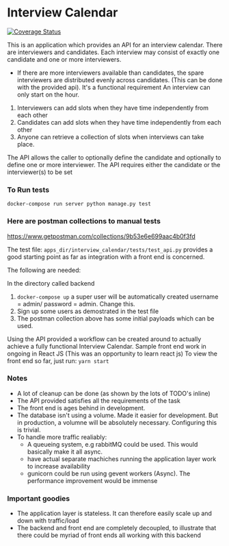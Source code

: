 # Interview Calendar

[![Coverage Status](https://coveralls.io/repos/github/Telewa/InterviewCalendar/badge.svg?branch=master)](https://coveralls.io/github/Telewa/InterviewCalendar?branch=master)

This is an application which provides an API for an interview calendar.
There are interviewers and candidates. Each interview may consist of exactly one candidate and one or more interviewers.
* If there are more interviewers available than candidates, the spare interviewers are distributed evenly across candidates. (This can be done with the provided api). It's a functional requirement
An interview can only start on the hour.
1. Interviewers can add slots when they have time independently from each other
2. Candidates can add slots when they have time independently from each other
3. Anyone can retrieve a collection of slots when interviews can take place. 

The API
allows the caller to optionally define the candidate and optionally to define one or more interviewer. The API requires either the candidate or the interviewer(s) to be set

### To Run tests
```docker-compose run server python manage.py test```

### Here are postman collections to manual tests
https://www.getpostman.com/collections/9b53e6e699aac4b0f3fd

The test file:
```apps_dir/interview_calendar/tests/test_api.py```
provides a good starting point as far as integration with a front end is concerned.

The following are needed:

In the directory called backend
1. ```docker-compose up``` a super user will be automatically created username = admin/ password = admin. Change this.
2. Sign up some users as demostrated in the test file
3. The postman collection above has some initial payloads which can be used.

Using the API provided a workflow can be created around to actually achieve a fully functional Interview Calendar.
Sample front end work in ongoing in React JS (This was an opportunity to learn react js)
 To view the front end so far, just run: ```yarn start```
 
### Notes
- A lot of cleanup can be done (as shown by the lots of TODO's inline)
- The API provided satisfies all the requirements of the task
- The front end is ages behind in development.
- The database isn't using a volume. Made it easier for development. But in production, a volumne will be absolutely necessary. Configuring this is trivial.
- To handle more traffic realiably:
	- A queueing system, e.g rabbitMQ could be used. This would basically make it all async.
	- have actual separate machiches running the application layer work to increase availability
	- gunicorn could be run using gevent workers (Async). The performance improvement would be immense


### Important goodies
- The application layer is stateless. It can therefore easily scale up and down with traffic/load
- The backend and front end are completely decoupled, to illustrate that there could be myriad of front ends all working with this backend
